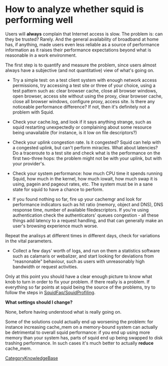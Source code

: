 # How to analyze whether squid is performing well

Users will **always** complain that Internet access is slow. The problem
is: can they be trusted? Rarely. And the general availability of
broadband at home has, if anything, made users even less reliable as a
source of performance information as it raises their performance
expectations beyond what is reasonable in a work environment.

The first step is to quantify and measure the problem, since users
almost always have a subjective (and not quantitative) view of what's
going on.

  - Try a simple test: on a test client system with enough network
    access permissions, try accessing a test site or three of your
    choice, using a test pattern such as: clear browser cache, close all
    browser windows, open browser, access site without using the proxy,
    clear browser cache, close all browser windows, configure proxy,
    access site. Is there any noticeable performance difference? If not,
    then it's definitely not a problem with Squid.

  - Check your cache.log, and look if it says anything strange, such as
    squid restarting unexpectedly or complaining about some resource
    being unavailable (for instance, is it low on file descriptors?)

  - Check your uplink congestion rate. Is it congested? Squid can help
    with a congested uplink, but can't perform miracles. What about
    latencies? Do a traceroute to a test site and check what is the
    performance on the first two-three hops: the problem might not be
    with your uplink, but with your provider's.

  - Check your system performance: how much CPU time it spends running
    Squid, how much in the kernel, how much iowait, how much swap it is
    using, pagein and pageout rates, etc. The system must be in a sane
    state for squid to have a chance to perform.

  - If you found nothing so far, fire up your cachemgr and look for
    performance indicators such as hit ratio (memory, object and DNS),
    DNS response time, number of available filedescriptors. If you're
    using authentication check the authenticators' queues congestion -
    all these things add latency to a request handling, and that can
    generally make an user's browsing experience much worse.

Repeat the analisys at different times in different days, check for
variations in the vital parameters.

  - Collect a few days' worth of logs, and run on them a statistics
    software such as calamaris or webalizer, and start looking for
    deviations from "reasnonable" behaviour, such as users with
    unreasonably high bandwidth or request activities.

Only at this point you should have a clear enough picture to know what
knob to turn in order to fix your problem. if there really is a problem.
If everything so far points at squid being the source of the problems,
try to follow the steps in
[SquidFaq/SquidProfiling](/SquidFaq/SquidProfiling).

**What settings should I change?**

None, before having understood what is really going on.

Some of the solutions could actually end up worsening the problem: for
instance increasing cache_mem on a memory-bound system can actually be
detrimental to overall squid performance: if you end up using more
memory than your system has, parts of squid end up being swapped to disk
trashing performance. In such cases it's much better to actually
**reduce** cache_mem.

[CategoryKnowledgeBase](/CategoryKnowledgeBase)
